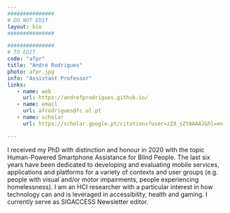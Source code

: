 ```yaml
---
###############
# DO NOT EDIT
layout: bio
###############

###############
# TO EDIT
code: "afpr"
title: "André Rodrigues"
photo: afpr.jpg
info: "Assistant Professor"
links:
   - name: web
     url: https://andrefprodrigues.github.io/
   - name: email
     url: afrodrigues@fc.ul.pt
   - name: scholar
     url: https://scholar.google.pt/citations?user=zZd_sZYAAAAJ&hl=en

---
```


I received my PhD with distinction and honour in 2020 with the topic Human-Powered Smartphone Assistance for Blind People. The last six years have been dedicated to developing and evaluating mobile services, applications and platforms for a variety of contexts and user groups (e.g. people with visual and/or motor impairments, people experiencing homelessness). I am an HCI researcher with a particular interest in how technology can and is leveraged in accessibility, health and gaming. I currently serve as SIGACCESS Newsletter editor. 


